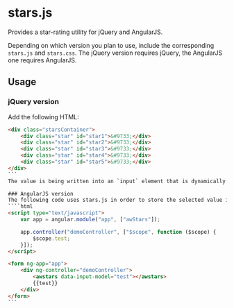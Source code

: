 # stars.js

Provides a star-rating utility for jQuery and AngularJS. 

Depending on which version you plan to use, include the corresponding `stars.js` and `stars.css`. The jQuery version requires jQuery, the AngularJS one requires AngularJS.

## Usage
### jQuery version
Add the following HTML:
````html
<div class="starsContainer">
	<div class="star" id="star1">&#9733;</div>
	<div class="star" id="star2">&#9733;</div>
	<div class="star" id="star3">&#9733;</div>
	<div class="star" id="star4">&#9733;</div>
	<div class="star" id="star5">&#9733;</div>
</div>
```
The value is being written into an `input` element that is dynamically added to `starsContainer`.

### AngularJS version
The following code uses stars.js in order to store the selected value in the surrounding controller's `$scope` variable `test`:
````html
<script type="text/javascript">
	var app = angular.module("app", ["awStars"]);

	app.controller("demoController", ["$scope", function ($scope) {
		$scope.test;
	}]);
</script>

<form ng-app="app">
	<div ng-controller="demoController">
		<awstars data-input-model="test"></awstars>
		{{test}}
	</div>
</form>
```
